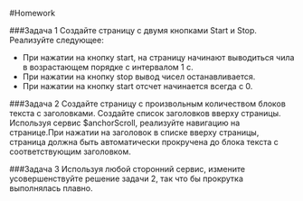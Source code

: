 #Homework 

###Задача 1 
Создайте страницу с двумя кнопками Start и Stop. Реализуйте следующее:

 - При нажатии на кнопку start, на страницу начинают выводиться чила в возрастающем порядке с интервалом 1 с.
 - При нажатии на кнопку stop вывод чисел останавливается.
 - При нажатии на кнопку start отсчет начинается всегда с 0.

###Задача 2 
Создайте страницу с произвольным количеством блоков текста с заголовками. Создайте список заголовков вверху страницы. Используя сервис $anchorScroll, реализуйте навигацию на странице.При нажатии на заголовок в списке вверху страницы, страница должна быть автоматически прокручена до блока текста с соответствующим заголовком.

###Задача 3 
Используя любой сторонний сервис, измените усовершенствуйте решение задачи 2, так что бы прокрутка выполнялась плавно.
